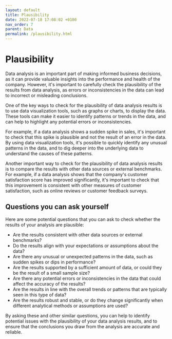 ```yaml
---
layout: default
title: Plausibility
date: 2022-07-18 17:08:02 +0100
nav_order: 7
parent: Data
permalink: /plausibility.html
---
```


# Plausibility

Data analysis is an important part of making informed business decisions, as it can provide valuable insights into the performance and health of the company. However, it's important to carefully check the plausibility of the results from data analysis, as errors or inconsistencies in the data can lead to incorrect or misleading conclusions.

One of the key ways to check for the plausibility of data analysis results is to use data visualization tools, such as graphs or charts, to display the data. These tools can make it easier to identify patterns or trends in the data, and can help to highlight any potential errors or inconsistencies.

For example, if a data analysis shows a sudden spike in sales, it's important to check that this spike is plausible and not the result of an error in the data. By using data visualization tools, it's possible to quickly identify any unusual patterns in the data, and to dig deeper into the underlying data to understand the causes of these patterns.

Another important way to check for the plausibility of data analysis results is to compare the results with other data sources or external benchmarks. For example, if a data analysis shows that the company's customer satisfaction score has improved significantly, it's important to check that this improvement is consistent with other measures of customer satisfaction, such as online reviews or customer feedback surveys.

## Questions you can ask yourself

Here are some potential questions that you can ask to check whether the results of your analysis are plausible:

- Are the results consistent with other data sources or external benchmarks?
- Do the results align with your expectations or assumptions about the data?
- Are there any unusual or unexpected patterns in the data, such as sudden spikes or dips in performance?
- Are the results supported by a sufficient amount of data, or could they be the result of a small sample size?
- Are there any potential errors or inconsistencies in the data that could affect the accuracy of the results?
- Are the results in line with the overall trends or patterns that are typically seen in this type of data?
- Are the results robust and stable, or do they change significantly when different analytical methods or assumptions are used?

By asking these and other similar questions, you can help to identify potential issues with the plausibility of your data analysis results, and to ensure that the conclusions you draw from the analysis are accurate and reliable.
